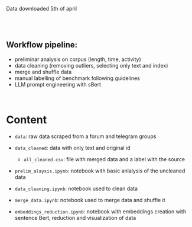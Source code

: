 Data downloaded 5th of april

<br><br>

## Workflow pipeline:
- preliminar analysis on corpus (length, time, activity)
- data cleaning (removing outliers, selecting only text and index)
- merge and shuffle data
- manual labelling of benchmark following guidelines
- LLM prompt engineering with sBert

<br>

# Content

- `data`: raw data scraped from a forum and telegram groups

- `data_cleaned`: data with only text and original id
    - `all_cleaned.csv`: file with merged data and a label with the source

- `prelim_alaysis.ipynb`: notebook with basic anlalysis of the uncleaned data

- `data_cleaning.ipynb`: notebook used to clean data

- `merge_data.ipynb`: notebook used to merge data and shuffle it

- `embeddings_reduction.ipynb`: notebook with embeddings creation with sentence Bert, reduction and visualization of data

